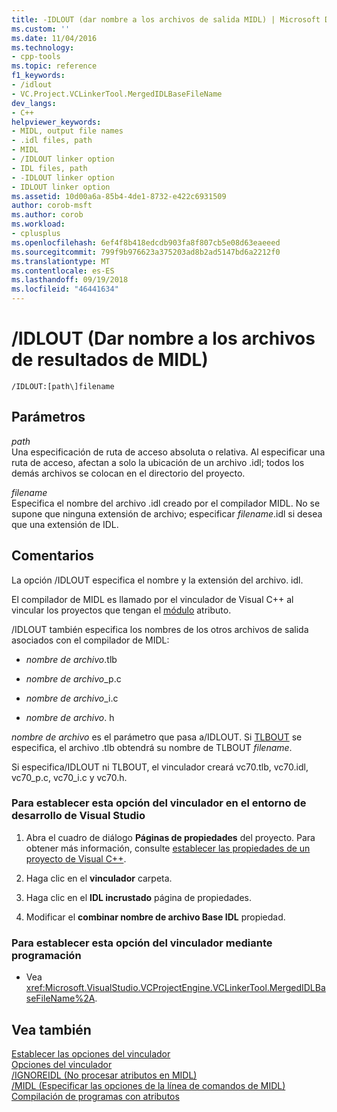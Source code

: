```yaml
---
title: -IDLOUT (dar nombre a los archivos de salida MIDL) | Microsoft Docs
ms.custom: ''
ms.date: 11/04/2016
ms.technology:
- cpp-tools
ms.topic: reference
f1_keywords:
- /idlout
- VC.Project.VCLinkerTool.MergedIDLBaseFileName
dev_langs:
- C++
helpviewer_keywords:
- MIDL, output file names
- .idl files, path
- MIDL
- /IDLOUT linker option
- IDL files, path
- -IDLOUT linker option
- IDLOUT linker option
ms.assetid: 10d00a6a-85b4-4de1-8732-e422c6931509
author: corob-msft
ms.author: corob
ms.workload:
- cplusplus
ms.openlocfilehash: 6ef4f8b418edcdb903fa8f807cb5e08d63eaeeed
ms.sourcegitcommit: 799f9b976623a375203ad8b2ad5147bd6a2212f0
ms.translationtype: MT
ms.contentlocale: es-ES
ms.lasthandoff: 09/19/2018
ms.locfileid: "46441634"
---
```

# <a name="idlout-name-midl-output-files"></a>/IDLOUT (Dar nombre a los archivos de resultados de MIDL)

```
/IDLOUT:[path\]filename
```

## <a name="parameters"></a>Parámetros

*path*<br/>
Una especificación de ruta de acceso absoluta o relativa. Al especificar una ruta de acceso, afectan a solo la ubicación de un archivo .idl; todos los demás archivos se colocan en el directorio del proyecto.

*filename*<br/>
Especifica el nombre del archivo .idl creado por el compilador MIDL. No se supone que ninguna extensión de archivo; especificar *filename*.idl si desea que una extensión de IDL.

## <a name="remarks"></a>Comentarios

La opción /IDLOUT especifica el nombre y la extensión del archivo. idl.

El compilador de MIDL es llamado por el vinculador de Visual C++ al vincular los proyectos que tengan el [módulo](../../windows/module-cpp.md) atributo.

/IDLOUT también especifica los nombres de los otros archivos de salida asociados con el compilador de MIDL:

- *nombre de archivo*.tlb

- *nombre de archivo*_p.c

- *nombre de archivo*_i.c

- *nombre de archivo*. h

*nombre de archivo* es el parámetro que pasa a/IDLOUT. Si [TLBOUT](../../build/reference/tlbout-name-dot-tlb-file.md) se especifica, el archivo .tlb obtendrá su nombre de TLBOUT *filename*.

Si especifica/IDLOUT ni TLBOUT, el vinculador creará vc70.tlb, vc70.idl, vc70_p.c, vc70_i.c y vc70.h.

### <a name="to-set-this-linker-option-in-the-visual-studio-development-environment"></a>Para establecer esta opción del vinculador en el entorno de desarrollo de Visual Studio

1. Abra el cuadro de diálogo **Páginas de propiedades** del proyecto. Para obtener más información, consulte [establecer las propiedades de un proyecto de Visual C++](../../ide/working-with-project-properties.md).

1. Haga clic en el **vinculador** carpeta.

1. Haga clic en el **IDL incrustado** página de propiedades.

1. Modificar el **combinar nombre de archivo Base IDL** propiedad.

### <a name="to-set-this-linker-option-programmatically"></a>Para establecer esta opción del vinculador mediante programación

- Vea <xref:Microsoft.VisualStudio.VCProjectEngine.VCLinkerTool.MergedIDLBaseFileName%2A>.

## <a name="see-also"></a>Vea también

[Establecer las opciones del vinculador](../../build/reference/setting-linker-options.md)<br/>
[Opciones del vinculador](../../build/reference/linker-options.md)<br/>
[/IGNOREIDL (No procesar atributos en MIDL)](../../build/reference/ignoreidl-don-t-process-attributes-into-midl.md)<br/>
[/MIDL (Especificar las opciones de la línea de comandos de MIDL)](../../build/reference/midl-specify-midl-command-line-options.md)<br/>
[Compilación de programas con atributos](../../windows/building-an-attributed-program.md)